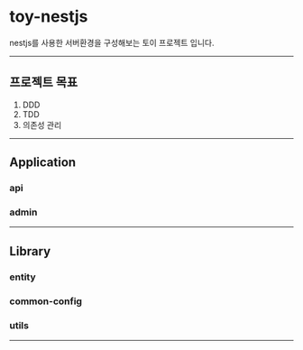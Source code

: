 # toy-nestjs

nestjs를 사용한 서버환경을 구성해보는 토이 프로젝트 입니다.

---

## 프로젝트 목표

1. DDD
2. TDD
3. 의존성 관리

---

## Application

### api

### admin

---

## Library

### entity

### common-config

### utils

---
